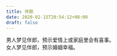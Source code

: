 ```yaml
---
title: 伴郎
date: 2020-02-15T20:54:12+08:00
draft: false
---
```


男人梦见伴郎，预示爱情上或家庭里会有喜事。<br>
女人梦见伴郎，预示婚姻幸福。<br>
